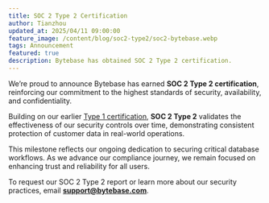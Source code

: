 ```yaml
---
title: SOC 2 Type 2 Certification
author: Tianzhou
updated_at: 2025/04/11 09:00:00
feature_image: /content/blog/soc2-type2/soc2-bytebase.webp
tags: Announcement
featured: true
description: Bytebase has obtained SOC 2 Type 2 certification.
---
```


We’re proud to announce Bytebase has earned **SOC 2 Type 2 certification**, reinforcing our commitment to the highest standards of security, availability, and confidentiality.

Building on our earlier [Type 1 certification](/blog/soc2-type1), **SOC 2 Type 2** validates the effectiveness of our security controls over time, demonstrating consistent protection of customer data in real-world operations.

This milestone reflects our ongoing dedication to securing critical database workflows. As we advance our compliance journey, we remain focused on enhancing trust and reliability for all users.

To request our SOC 2 Type 2 report or learn more about our security practices, email **support@bytebase.com**.
